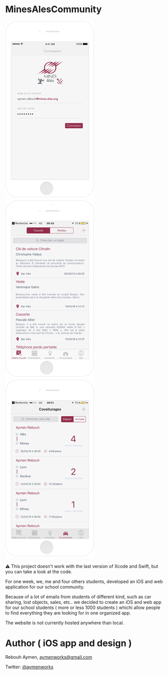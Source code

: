# MinesAlesCommunity

<img src="Screenshots/EMA_LOGIN.png" width="280px" alt="Login"/>
<img src="Screenshots/EMA_LOSTOBJECT.png" width="280px" alt="Lost objects"/>
<img src="Screenshots/EMA_CARSHARING.png" width="280px" alt="Car sharing"/>

⚠️ This project doesn't work with the last version of Xcode and Swift, but you can take a look at the code.

For one week, we, me and four others students, developed an iOS and web application for our school community. 

Because of a lot of emails from students of different kind, such as car sharing, lost objects, sales, etc.. we decided to 
create an iOS and web app for our school students ( more or less 1000 students ) whichi allow people to find everything 
they are looking for in one organized app.

The website is not currently hosted anywhere than local.

# Author ( iOS app and design )

Rebouh Aymen, aymenworks@gmail.com

Twitter: [@aymenworks](https://twitter.com/aymenworks)

